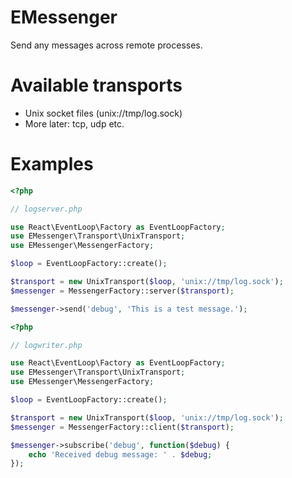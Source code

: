 EMessenger
==========

Send any messages across remote processes.

Available transports
====================

* Unix socket files (unix://tmp/log.sock)
* More later: tcp, udp etc.

Examples
========

```php
<?php

// logserver.php

use React\EventLoop\Factory as EventLoopFactory;
use EMessenger\Transport\UnixTransport;
use EMessenger\MessengerFactory;

$loop = EventLoopFactory::create();

$transport = new UnixTransport($loop, 'unix://tmp/log.sock');
$messenger = MessengerFactory::server($transport);

$messenger->send('debug', 'This is a test message.');

```

```php
<?php

// logwriter.php

use React\EventLoop\Factory as EventLoopFactory;
use EMessenger\Transport\UnixTransport;
use EMessenger\MessengerFactory;

$loop = EventLoopFactory::create();

$transport = new UnixTransport($loop, 'unix://tmp/log.sock');
$messenger = MessengerFactory::client($transport);

$messenger->subscribe('debug', function($debug) {
    echo 'Received debug message: ' . $debug;
});

```
